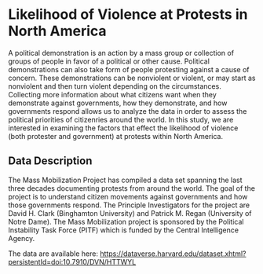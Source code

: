 # Likelihood of Violence at Protests in North America

A political demonstration is an action by a mass group or collection of groups of people in favor of a
political or other cause. Political demonstrations can also take form of people protesting against a cause
of concern. These demonstrations can be nonviolent or violent, or may start as nonviolent and then turn
violent depending on the circumstances. Collecting more information about what citizens want when they
demonstrate against governments, how they demonstrate, and how governments respond allows us to analyze
the data in order to assess the political priorities of citizenries around the world.
In this study, we are interested in examining the factors that effect the likelihood of violence (both protester
and government) at protests within North America.

## Data Description
The Mass Mobilization Project has compiled a data set spanning the last three decades documenting protests
from around the world. The goal of the project is to understand citizen movements against governments and
how those governments respond. The Principle Investigators for the project are David H. Clark (Binghamton
University) and Patrick M. Regan (University of Notre Dame). The Mass Mobilization project is sponsored
by the Political Instability Task Force (PITF) which is funded by the Central Intelligence Agency.

The data are available here: https://dataverse.harvard.edu/dataset.xhtml?persistentId=doi:10.7910/DVN/HTTWYL 
